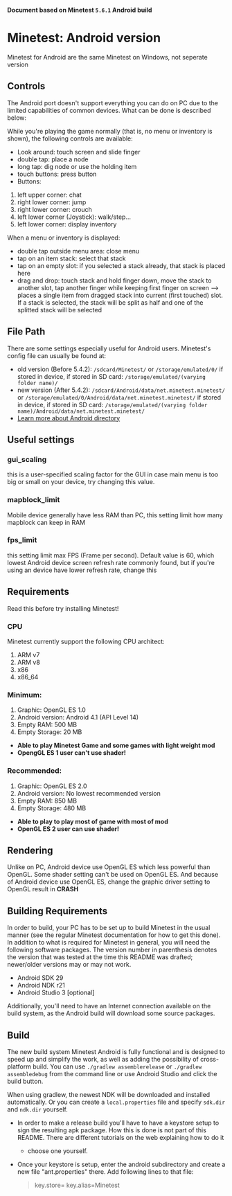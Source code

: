 **Document based on Minetest ``5.6.1`` Android build**
# Minetest: Android version
Minetest for Android are the same Minetest on Windows, not seperate version
## Controls
The Android port doesn't support everything you can do on PC due to the
limited capabilities of common devices. What can be done is described
below:

While you're playing the game normally (that is, no menu or inventory is
shown), the following controls are available:
* Look around: touch screen and slide finger
* double tap: place a node
* long tap: dig node or use the holding item
* touch buttons: press button
* Buttons:

1. left upper corner: chat
2. right lower corner: jump
3. right lower corner: crouch
4. left lower corner (Joystick): walk/step...
5. left lower corner: display inventory

When a menu or inventory is displayed:
* double tap outside menu area: close menu
* tap on an item stack: select that stack
* tap on an empty slot: if you selected a stack already, that stack is placed here
* drag and drop: touch stack and hold finger down, move the stack to another
  slot, tap another finger while keeping first finger on screen
  --> places a single item from dragged stack into current (first touched) slot. If a stack is selected, the stack will be split as half and one of the splitted stack will be selected
## File Path
There are some settings especially useful for Android users. Minetest's config
file can usually be found at:

* old version (Before 5.4.2): ``/sdcard/Minetest/`` or ``/storage/emulated/0/`` if stored in device, if stored in SD card: ``/storage/emulated/(varying folder name)/``
* new version (After 5.4.2): ``/sdcard/Android/data/net.minetest.minetest/`` or ``/storage/emulated/0/Android/data/net.minetest.minetest/`` if stored in device, if stored in SD card: ``/storage/emulated/(varying folder name)/Android/data/net.minetest.minetest/``
* [Learn more about Android directory](https://wiki.minetest.net/Accessing_Android_Data_Directory)
## Useful settings
### gui_scaling
this is a user-specified scaling factor for the GUI in case main menu is too big or small on your device, try changing this value.
### mapblock_limit
Mobile device generally have less RAM than PC, this setting limit how many mapblock can keep in RAM
### fps_limit
this setting limit max FPS (Frame per second). Default value is 60, which lowest Android device screen refresh rate commonly found, but if you're using an device have lower refresh rate, change this
## Requirements
Read this before try installing Minetest!
### CPU
Minetest currently support the following CPU architect:
1. ARM v7
2. ARM v8
3. x86
4. x86_64
### Minimum:
1. Graphic: OpenGL ES 1.0
2. Android version: Android 4.1 (API Level 14)
3. Empty RAM: 500 MB
4. Empty Storage: 20 MB
* **Able to play Minetest Game and some games with light weight mod**
* **OpengGL ES 1 user can't use shader!**
### Recommended:
1. Graphic: OpenGL ES 2.0
2. Android version: No lowest recommended version
3. Empty RAM: 850 MB
4. Empty Storage: 480 MB
* **Able to play to play most of game with most of mod**
* **OpenGL ES 2 user can use shader!**
## Rendering
Unlike on PC, Android device use OpenGL ES which less powerful than OpenGL. Some shader setting can't be used on OpenGL ES. And because of Android device use OpenGL ES, change the graphic driver setting to OpenGL result in **CRASH**
## Building Requirements
In order to build, your PC has to be set up to build Minetest in the usual
manner (see the regular Minetest documentation for how to get this done).
In addition to what is required for Minetest in general, you will need the
following software packages. The version number in parenthesis denotes the
version that was tested at the time this README was drafted; newer/older
versions may or may not work.

* Android SDK 29
* Android NDK r21
* Android Studio 3 [optional]

Additionally, you'll need to have an Internet connection available on the
build system, as the Android build will download some source packages.

## Build
The new build system Minetest Android is fully functional and is designed to
speed up and simplify the work, as well as adding the possibility of
cross-platform build.
You can use `./gradlew assemblerelease` or `./gradlew assembledebug` from the
command line or use Android Studio and click the build button.

When using gradlew, the newest NDK will be downloaded and installed
automatically. Or you can create a `local.properties` file and specify
`sdk.dir` and `ndk.dir` yourself.

* In order to make a release build you'll have to have a keystore setup to sign
  the resulting apk package. How this is done is not part of this README. There
  are different tutorials on the web explaining how to do it
  - choose one yourself.

* Once your keystore is setup, enter the android subdirectory and create a new
  file "ant.properties" there. Add following lines to that file:

  > key.store=<path to your keystore>
  > key.alias=Minetest
